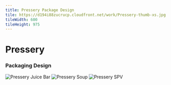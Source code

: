 ```yaml
---
title: Pressery Package Design
tile: https://d194i88zucrucp.cloudfront.net/work/Pressery-thumb-xs.jpg
tileWidth: 600
tileHeight: 975
---
```


# Pressery
### Packaging Design
![Pressery Juice Bar](https://d194i88zucrucp.cloudfront.net/work/Pressery_WFJuiceBar-lg.jpg)
![Pressery Soup](https://d194i88zucrucp.cloudfront.net/work/Pressery_Soup-lg.jpg)
![Pressery SPV](https://d194i88zucrucp.cloudfront.net/work/Pressery_SPV-lg.jpg)

